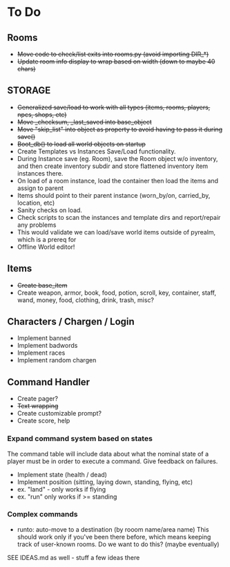 # To Do

## Rooms

* ~~Move code to check/list exits into rooms.py (avoid importing DIR_*)~~
* ~~Update room info display to wrap based on width (down to maybe 40 chars)~~

## STORAGE

* ~~Generalized save/load to work with all types (items, rooms, players, npcs, shops, etc)~~
* ~~Move _checksum, _last_saved into base_object~~
* ~~Move "skip_list" into object as property to avoid having to pass it during save()~~
* ~~Boot_db() to load all world objects on startup~~
* Create Templates vs Instances Save/Load functionality.
* During Instance save (eg. Room), save the Room object w/o inventory, and then create inventory
  subdir and store flattened inventory item instances there.
* On load of a room instance, load the container then load the items and assign to parent
* Items should point to their parent instance (worn_by/on, carried_by, location, etc)
* Sanity checks on load.
* Check scripts to scan the instances and template dirs and report/repair any problems
* This would validate we can load/save world items outside of pyrealm, which is a prereq for
* Offline World editor!

## Items

* ~~Create base_item~~
* Create weapon, armor, book, food, potion, scroll, key, container,
         staff, wand, money, food, clothing, drink, trash, misc?

## Characters / Chargen / Login

* Implement banned
* Implement badwords
* Implement races
* Implement random chargen

## Command Handler

* Create pager?
* ~~Text wrapping~~
* Create customizable prompt?
* Create score, help

### Expand command system based on states

The command table will include data about what the nominal state of a player
  must be in order to execute a command.  Give feedback on failures.

* Implement state (health / dead)
* Implement position (sitting, laying down, standing, flying, etc)
* ex. "land" - only works if flying
* ex. "run" only works if >= standing

### Complex commands

* runto: auto-move to a destination (by rooom name/area name)
      This should work only if you've been there before, which means keeping
      track of user-known rooms.  Do we want to do this?  (maybe eventually)

SEE IDEAS.md as well - stuff a few ideas there